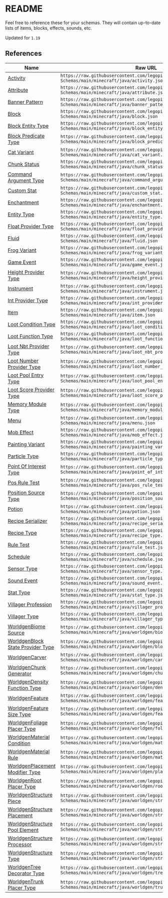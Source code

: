 # README

Feel free to reference these for your schemas. They will contain up-to-date lists of items, blocks, effects, sounds, etc.

Updated for `1.19`

## References

| Name | Raw URL |
| -- | -- |
| [Activity](./activity.json) | `https://raw.githubusercontent.com/legopitstop/JSON-Schemas/main/minecraft/java/activity.json` |
| [Attribute](./attribute.json) | `https://raw.githubusercontent.com/legopitstop/JSON-Schemas/main/minecraft/java/attribute.json` |
| [Banner Pattern](./banner_pattern.json) | `https://raw.githubusercontent.com/legopitstop/JSON-Schemas/main/minecraft/java/banner_pattern.json` |
| [Block](./block.json) | `https://raw.githubusercontent.com/legopitstop/JSON-Schemas/main/minecraft/java/block.json` |
| [Block Entity Type](./block_entity_type.json) | `https://raw.githubusercontent.com/legopitstop/JSON-Schemas/main/minecraft/java/block_entity_type.json` |
| [Block Predicate Type](./block_predicate_type.json) | `https://raw.githubusercontent.com/legopitstop/JSON-Schemas/main/minecraft/java/block_predicate_type.json` |
| [Cat Variant](./cat_variant.json) | `https://raw.githubusercontent.com/legopitstop/JSON-Schemas/main/minecraft/java/cat_variant.json` |
| [Chunk Status](./chunk_status.json) | `https://raw.githubusercontent.com/legopitstop/JSON-Schemas/main/minecraft/java/chunk_status.json` |
| [Command Argument Type](./command_argument_type.json) | `https://raw.githubusercontent.com/legopitstop/JSON-Schemas/main/minecraft/java/command_argument_type.json` |
| [Custom Stat](./custom_stat.json) | `https://raw.githubusercontent.com/legopitstop/JSON-Schemas/main/minecraft/java/custom_stat.json` |
| [Enchantment](./enchantment.json) | `https://raw.githubusercontent.com/legopitstop/JSON-Schemas/main/minecraft/java/enchantment.json` |
| [Entity Type](./entity_type.json) | `https://raw.githubusercontent.com/legopitstop/JSON-Schemas/main/minecraft/java/entity_type.json` |
| [Float Provider Type](./float_provider_type.json) | `https://raw.githubusercontent.com/legopitstop/JSON-Schemas/main/minecraft/java/float_provider_type.json` |
| [Fluid](./fluid.json) | `https://raw.githubusercontent.com/legopitstop/JSON-Schemas/main/minecraft/java/fluid.json` |
| [Frog Variant](./frog_variant.json) | `https://raw.githubusercontent.com/legopitstop/JSON-Schemas/main/minecraft/java/frog_variant.json` |
| [Game Event](./game_event.json) | `https://raw.githubusercontent.com/legopitstop/JSON-Schemas/main/minecraft/java/game_event.json` |
| [Height Provider Type](./height_provider_type.json) | `https://raw.githubusercontent.com/legopitstop/JSON-Schemas/main/minecraft/java/height_provider_type.json` |
| [Instrument](./instrument.json) | `https://raw.githubusercontent.com/legopitstop/JSON-Schemas/main/minecraft/java/instrument.json` |
| [Int Provider Type](./int_provider_type.json) | `https://raw.githubusercontent.com/legopitstop/JSON-Schemas/main/minecraft/java/int_provider_type.json` |
| [Item](./item.json) | `https://raw.githubusercontent.com/legopitstop/JSON-Schemas/main/minecraft/java/item.json` |
| [Loot Condition Type](./loot_condition_type.json) | `https://raw.githubusercontent.com/legopitstop/JSON-Schemas/main/minecraft/java/loot_condition_type.json` |
| [Loot Function Type](./loot_function_type.json) | `https://raw.githubusercontent.com/legopitstop/JSON-Schemas/main/minecraft/java/loot_function_type.json` |
| [Loot Nbt Provider Type](./loot_nbt_provider_type.json) | `https://raw.githubusercontent.com/legopitstop/JSON-Schemas/main/minecraft/java/loot_nbt_provider_type.json` |
| [Loot Number Provider Type](./loot_number_provider_type.json) | `https://raw.githubusercontent.com/legopitstop/JSON-Schemas/main/minecraft/java/loot_number_provider_type.json` |
| [Loot Pool Entry Type](./loot_pool_entry_type.json) | `https://raw.githubusercontent.com/legopitstop/JSON-Schemas/main/minecraft/java/loot_pool_entry_type.json` |
| [Loot Score Provider Type](./loot_score_provider_type.json) | `https://raw.githubusercontent.com/legopitstop/JSON-Schemas/main/minecraft/java/loot_score_provider_type.json` |
| [Memory Module Type](./memory_module_type.json) | `https://raw.githubusercontent.com/legopitstop/JSON-Schemas/main/minecraft/java/memory_module_type.json` |
| [Menu](./menu.json) | `https://raw.githubusercontent.com/legopitstop/JSON-Schemas/main/minecraft/java/menu.json` |
| [Mob Effect](./mob_effect.json) | `https://raw.githubusercontent.com/legopitstop/JSON-Schemas/main/minecraft/java/mob_effect.json` |
| [Painting Variant](./painting_variant.json) | `https://raw.githubusercontent.com/legopitstop/JSON-Schemas/main/minecraft/java/painting_variant.json` |
| [Particle Type](./particle_type.json) | `https://raw.githubusercontent.com/legopitstop/JSON-Schemas/main/minecraft/java/particle_type.json` |
| [Point Of Interest Type](./point_of_interest_type.json) | `https://raw.githubusercontent.com/legopitstop/JSON-Schemas/main/minecraft/java/point_of_interest_type.json` |
| [Pos Rule Test](./pos_rule_test.json) | `https://raw.githubusercontent.com/legopitstop/JSON-Schemas/main/minecraft/java/pos_rule_test.json` |
| [Position Source Type](./position_source_type.json) | `https://raw.githubusercontent.com/legopitstop/JSON-Schemas/main/minecraft/java/position_source_type.json` |
| [Potion](./potion.json) | `https://raw.githubusercontent.com/legopitstop/JSON-Schemas/main/minecraft/java/potion.json` |
| [Recipe Serializer](./recipe_serializer.json) | `https://raw.githubusercontent.com/legopitstop/JSON-Schemas/main/minecraft/java/recipe_serializer.json` |
| [Recipe Type](./recipe_type.json) | `https://raw.githubusercontent.com/legopitstop/JSON-Schemas/main/minecraft/java/recipe_type.json` |
| [Rule Test](./rule_test.json) | `https://raw.githubusercontent.com/legopitstop/JSON-Schemas/main/minecraft/java/rule_test.json` |
| [Schedule](./schedule.json) | `https://raw.githubusercontent.com/legopitstop/JSON-Schemas/main/minecraft/java/schedule.json` |
| [Sensor Type](./sensor_type.json) | `https://raw.githubusercontent.com/legopitstop/JSON-Schemas/main/minecraft/java/sensor_type.json` |
| [Sound Event](./sound_event.json) | `https://raw.githubusercontent.com/legopitstop/JSON-Schemas/main/minecraft/java/sound_event.json` |
| [Stat Type](./stat_type.json) | `https://raw.githubusercontent.com/legopitstop/JSON-Schemas/main/minecraft/java/stat_type.json` |
| [Villager Profession](./villager_profession.json) | `https://raw.githubusercontent.com/legopitstop/JSON-Schemas/main/minecraft/java/villager_profession.json` |
| [Villager Type](./villager_type.json) | `https://raw.githubusercontent.com/legopitstop/JSON-Schemas/main/minecraft/java/villager_type.json` |
| [WorldgenBiome Source](./worldgen/biome_source.json) | `https://raw.githubusercontent.com/legopitstop/JSON-Schemas/main/minecraft/java/worldgen/biome_source.json` |
| [WorldgenBlock State Provider Type](./worldgen/block_state_provider_type.json) | `https://raw.githubusercontent.com/legopitstop/JSON-Schemas/main/minecraft/java/worldgen/block_state_provider_type.json` |
| [WorldgenCarver](./worldgen/carver.json) | `https://raw.githubusercontent.com/legopitstop/JSON-Schemas/main/minecraft/java/worldgen/carver.json` |
| [WorldgenChunk Generator](./worldgen/chunk_generator.json) | `https://raw.githubusercontent.com/legopitstop/JSON-Schemas/main/minecraft/java/worldgen/chunk_generator.json` |
| [WorldgenDensity Function Type](./worldgen/density_function_type.json) | `https://raw.githubusercontent.com/legopitstop/JSON-Schemas/main/minecraft/java/worldgen/density_function_type.json` |
| [WorldgenFeature](./worldgen/feature.json) | `https://raw.githubusercontent.com/legopitstop/JSON-Schemas/main/minecraft/java/worldgen/feature.json` |
| [WorldgenFeature Size Type](./worldgen/feature_size_type.json) | `https://raw.githubusercontent.com/legopitstop/JSON-Schemas/main/minecraft/java/worldgen/feature_size_type.json` |
| [WorldgenFoliage Placer Type](./worldgen/foliage_placer_type.json) | `https://raw.githubusercontent.com/legopitstop/JSON-Schemas/main/minecraft/java/worldgen/foliage_placer_type.json` |
| [WorldgenMaterial Condition](./worldgen/material_condition.json) | `https://raw.githubusercontent.com/legopitstop/JSON-Schemas/main/minecraft/java/worldgen/material_condition.json` |
| [WorldgenMaterial Rule](./worldgen/material_rule.json) | `https://raw.githubusercontent.com/legopitstop/JSON-Schemas/main/minecraft/java/worldgen/material_rule.json` |
| [WorldgenPlacement Modifier Type](./worldgen/placement_modifier_type.json) | `https://raw.githubusercontent.com/legopitstop/JSON-Schemas/main/minecraft/java/worldgen/placement_modifier_type.json` |
| [WorldgenRoot Placer Type](./worldgen/root_placer_type.json) | `https://raw.githubusercontent.com/legopitstop/JSON-Schemas/main/minecraft/java/worldgen/root_placer_type.json` |
| [WorldgenStructure Piece](./worldgen/structure_piece.json) | `https://raw.githubusercontent.com/legopitstop/JSON-Schemas/main/minecraft/java/worldgen/structure_piece.json` |
| [WorldgenStructure Placement](./worldgen/structure_placement.json) | `https://raw.githubusercontent.com/legopitstop/JSON-Schemas/main/minecraft/java/worldgen/structure_placement.json` |
| [WorldgenStructure Pool Element](./worldgen/structure_pool_element.json) | `https://raw.githubusercontent.com/legopitstop/JSON-Schemas/main/minecraft/java/worldgen/structure_pool_element.json` |
| [WorldgenStructure Processor](./worldgen/structure_processor.json) | `https://raw.githubusercontent.com/legopitstop/JSON-Schemas/main/minecraft/java/worldgen/structure_processor.json` |
| [WorldgenStructure Type](./worldgen/structure_type.json) | `https://raw.githubusercontent.com/legopitstop/JSON-Schemas/main/minecraft/java/worldgen/structure_type.json` |
| [WorldgenTree Decorator Type](./worldgen/tree_decorator_type.json) | `https://raw.githubusercontent.com/legopitstop/JSON-Schemas/main/minecraft/java/worldgen/tree_decorator_type.json` |
| [WorldgenTrunk Placer Type](./worldgen/trunk_placer_type.json) | `https://raw.githubusercontent.com/legopitstop/JSON-Schemas/main/minecraft/java/worldgen/trunk_placer_type.json` |
